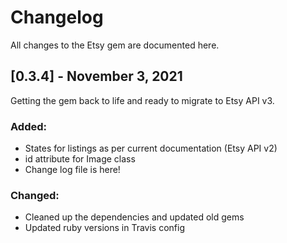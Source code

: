 # Changelog

All changes to the Etsy gem are documented here.

## [0.3.4] - November 3, 2021

Getting the gem back to life and ready to migrate to Etsy API v3.

### Added:
- States for listings as per current documentation (Etsy API v2)
- id attribute for Image class
- Change log file is here!

### Changed:
- Cleaned up the dependencies and updated old gems
- Updated ruby versions in Travis config
